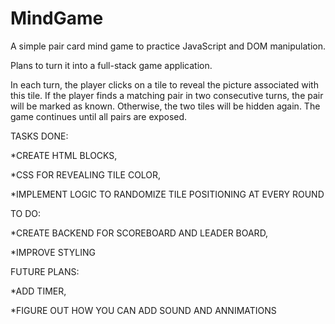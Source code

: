 # MindGame
A simple pair card mind game to practice JavaScript and DOM manipulation. 

Plans to turn it into a full-stack game application.

In each turn, the player clicks on a tile to reveal the picture associated with this tile.
If the player finds a matching pair in two consecutive turns, the pair will be marked as known.
Otherwise, the two tiles will be hidden again. The game continues until all pairs are exposed.


TASKS DONE:


*CREATE HTML BLOCKS,

*CSS FOR REVEALING TILE COLOR,

*IMPLEMENT LOGIC TO RANDOMIZE TILE POSITIONING AT EVERY ROUND


TO DO:


*CREATE BACKEND FOR SCOREBOARD AND LEADER BOARD,

*IMPROVE STYLING


FUTURE PLANS:


*ADD TIMER,

*FIGURE OUT HOW YOU CAN ADD SOUND AND ANNIMATIONS
